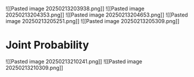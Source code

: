 ![[Pasted image 20250213203938.png]]
![[Pasted image 20250213204353.png]]
![[Pasted image 20250213204653.png]]
![[Pasted image 20250213205251.png]]
![[Pasted image 20250213205309.png]]
# Joint Probability


![[Pasted image 20250213210241.png]]
![[Pasted image 20250213210309.png]]

